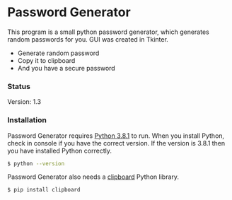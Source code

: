 # Password Generator

This program is a small python password generator, which generates random passwords for you. 
GUI was created in Tkinter.

 - Generate random password
 - Copy it to clipboard
 - And you have a secure password

### Status

Version: 1.3

### Installation

Password Generator requires [Python 3.8.1](https://www.python.org/downloads/release/python-381/) to run.
When you install Python, check in console if you have the correct version.
If the version is 3.8.1 then you have installed Python correctly.

```sh
$ python --version
```

Password Generator also needs a [clipboard](https://pypi.org/project/clipboard/) Python library.

```sh
$ pip install clipboard
```

